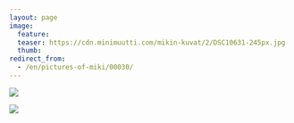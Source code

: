 ```yaml
---
layout: page
image:
  feature:
  teaser: https://cdn.minimuutti.com/mikin-kuvat/2/DSC10631-245px.jpg
  thumb:
redirect_from:
  - /en/pictures-of-miki/00030/
---
```


![](https://cdn.minimuutti.com/mikin-kuvat/2/DSC10630-800px.jpg)

![](https://cdn.minimuutti.com/mikin-kuvat/2/DSC10631-800px.jpg)
